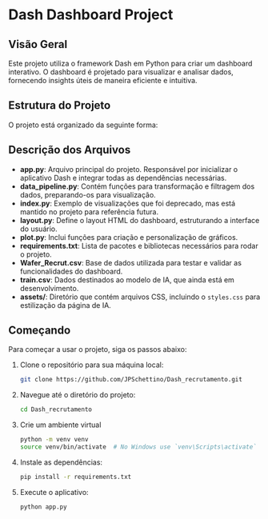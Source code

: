 # Dash Dashboard Project

## Visão Geral

Este projeto utiliza o framework Dash em Python para criar um dashboard interativo. O dashboard é projetado para visualizar e analisar dados, fornecendo insights úteis de maneira eficiente e intuitiva.

## Estrutura do Projeto

O projeto está organizado da seguinte forma:

## Descrição dos Arquivos

- **app.py**: Arquivo principal do projeto. Responsável por inicializar o aplicativo Dash e integrar todas as dependências necessárias.
- **data_pipeline.py**: Contém funções para transformação e filtragem dos dados, preparando-os para visualização.
- **index.py**: Exemplo de visualizações que foi deprecado, mas está mantido no projeto para referência futura.
- **layout.py**: Define o layout HTML do dashboard, estruturando a interface do usuário.
- **plot.py**: Inclui funções para criação e personalização de gráficos.
- **requirements.txt**: Lista de pacotes e bibliotecas necessários para rodar o projeto.
- **Wafer_Recrut.csv**: Base de dados utilizada para testar e validar as funcionalidades do dashboard.
- **train.csv**: Dados destinados ao modelo de IA, que ainda está em desenvolvimento.
- **assets/**: Diretório que contém arquivos CSS, incluindo o `styles.css` para estilização da página de IA.

## Começando

Para começar a usar o projeto, siga os passos abaixo:

1. Clone o repositório para sua máquina local:
   ```sh
   git clone https://github.com/JPSchettino/Dash_recrutamento.git


2. Navegue até o diretório do projeto:
   ```sh
   cd Dash_recrutamento


3. Crie um ambiente virtual
   ```sh
   python -m venv venv
   source venv/bin/activate  # No Windows use `venv\Scripts\activate`

4. Instale as dependências:
   ```sh
   pip install -r requirements.txt


5. Execute o aplicativo:
   ```sh
   python app.py
